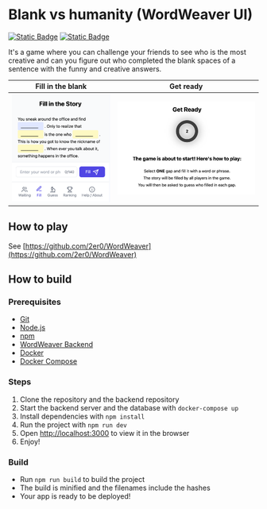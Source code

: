 # Blank vs humanity (WordWeaver UI)

[![Static Badge](https://img.shields.io/badge/Word_Weaver_UI-React-blue)](https://github.com/2er0/WordWeaverUI)
[![Static Badge](https://img.shields.io/badge/Word_Weaver_Backend-Rust-orange)](https://github.com/2er0/WordWeaver)

It's a game where you can challenge your friends to see who is the most creative and can you figure out who completed
the blank spaces of a sentence with the funny and creative answers.

| Fill in the blank            | Get ready                              |
|------------------------------|----------------------------------------|
| ![fill.png](images/fill.png) | ![get_ready.png](images/get_ready.png) |

## How to play

See [https://github.com/2er0/WordWeaver](https://github.com/2er0/WordWeaver)

## How to build

### Prerequisites

- [Git](https://git-scm.com/downloads)
- [Node.js](https://nodejs.org/en/download/)
- [npm](https://www.npmjs.com/get-npm)
- [WordWeaver Backend](https://github.com/2er0/WordWeaver)
- [Docker](https://docs.docker.com/get-docker/)
- [Docker Compose](https://docs.docker.com/compose/install/)

### Steps

1. Clone the repository and the backend repository
2. Start the backend server and the database with `docker-compose up`
3. Install dependencies with `npm install`
4. Run the project with `npm run dev`
5. Open [http://localhost:3000](http://localhost:3000) to view it in the browser
6. Enjoy!

### Build

- Run `npm run build` to build the project
- The build is minified and the filenames include the hashes
- Your app is ready to be deployed!
